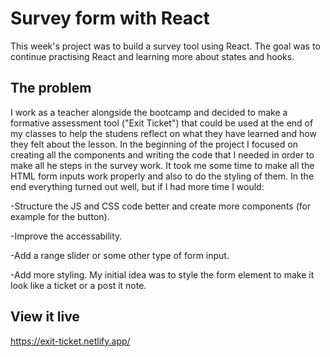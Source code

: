 # Survey form with React

This week's project was to build a survey tool using React. The goal was to continue practising React and learning more about states and hooks.

## The problem

I work as a teacher alongside the bootcamp and decided to make a formative assessment tool ("Exit Ticket") that could be used at the end of my classes to help the studens reflect on what they have learned and how they felt about the lesson. In the beginning of the project I focused on creating all the components and writing the code that I needed in order to make all he steps in the survey work. It took me some time to make all the HTML form inputs work properly and also to do the styling of them. In the end everything turned out well, but if I had more time I would:

-Structure the JS and CSS code better and create more components (for example for the button).

-Improve the accessability.

-Add a range slider or some other type of form input.

-Add more styling. My initial idea was to style the form element to make it look like a ticket or a post it note.

## View it live

https://exit-ticket.netlify.app/

